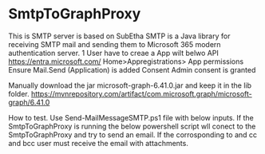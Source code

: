 # SmtpToGraphProxy
This is SMTP server is based on SubEtha SMTP is a Java library for receiving SMTP mail and sending them to Microsoft 365 modern authentication server.
1 User have to creae a App wilt belwo API 
https://entra.microsoft.com/
Home>Appregistrations>
App permissions	
Ensure Mail.Send (Application) is added
Consent	
Admin consent is granted

Manually download the jar microsoft-graph-6.41.0.jar and keep it in the lib folder.
https://mvnrepository.com/artifact/com.microsoft.graph/microsoft-graph/6.41.0

How to test.
Use Send-MailMessageSMTP.ps1 file with below inputs.
If the SmtpToGraphProxy is running the below powershell script wll conect to the SmtpToGraphProxy and try to send an email.
If the corrosponding to and cc and bcc user must receive the email with attachments.
